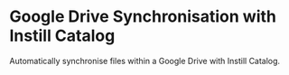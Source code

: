 # Google Drive Synchronisation with Instill Catalog

Automatically synchronise files within a Google Drive with Instill Catalog.



